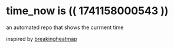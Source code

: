 # time_now is (( 1741158000543 ))

an automated repo that shows the currnent time

inspired by [breakingheatmap](https://github.com/breakingheatmap/breakingheatmap)